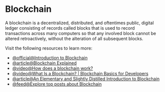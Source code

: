 # Blockchain

A blockchain is a decentralized, distributed, and oftentimes public, digital ledger consisting of records called blocks that is used to record transactions across many computers so that any involved block cannot be altered retroactively, without the alteration of all subsequent blocks.

Visit the following resources to learn more:

- [@official@Introduction to Blockchain](https://chain.link/education-hub/blockchain)
- [@article@Blockchain Explained](https://www.investopedia.com/terms/b/blockchain.asp)
- [@video@How does a blockchain work?](https://youtu.be/SSo_EIwHSd4)
- [@video@What Is a Blockchain? | Blockchain Basics for Developers](https://youtu.be/4ff9esY_4aU)
- [@article@An Elementary and Slightly Distilled Introduction to Blockchain](https://markpetherbridge.co.uk/blog/an-elementary-and-slightly-distilled-introduction-to-blockchain/)
- [@feed@Explore top posts about Blockchain](https://app.daily.dev/tags/blockchain?ref=roadmapsh)
